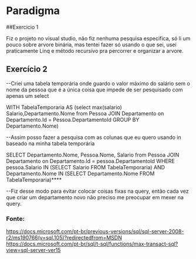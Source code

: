 # Paradigma

##Exercicio 1

Fiz o projeto no visual studio, não fiz nenhuma pesquisa especifica, só li um pouco sobre arvore binária, mas tentei fazer só usando o que sei, usei praticamente Linq e método recursivo pra percorrer e organizar a arvore.

## Exercício 2

--Criei uma tabela temporária onde guardo o valor máximo do salário sem o nome da pessoa que é a única coisa que impede de ser pesquisado com apenas um select

WITH TabelaTemporaria AS (select  max(salario) Salario,Departamento.Nome from Pessoa
JOIN Departamento on Departamento.Id = Pessoa.DepartamentoId
GROUP BY Departamento.Nome)

--Assim posso fazer a pesquisa com as colunas que eu quero usando in baseado na minha tabela temporária 

SELECT Departamento.Nome, Pessoa.Nome, Salario from Pessoa 
JOIN Departamento on Departamento.Id = pessoa.DepartamentoId
WHERE pessoa.Salario IN (SELECT Salario FROM TabelaTemporaria)
AND Departamento.Nome IN (SELECT Departamento.Nome FROM TabelaTemporaria)****

--Fiz desse modo para evitar colocar coisas fixas na query, então cada vez que criar um departamento novo não preciso me preocupar em mexer na query.

### Fonte: 
https://docs.microsoft.com/pt-br/previous-versions/sql/sql-server-2008-r2/ms190766(v=sql.105)?redirectedfrom=MSDN
https://docs.microsoft.com/pt-br/sql/t-sql/functions/max-transact-sql?view=sql-server-ver15


